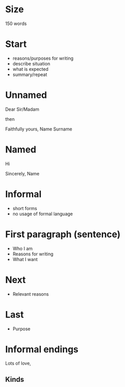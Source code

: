 
# Size

150 words

# Start

- reasons/purposes for writing
- describe situation
- what is expected
- summary/repeat

#  Unnamed

Dear Sir/Madam 

then 

Faithfully yours, 
Name Surname

# Named

Hi

Sincerely, 
Name

# Informal

- short forms
- no usage of formal language

# First paragraph (sentence)

- Who I am
- Reasons for writing
- What I want

# Next

- Relevant reasons

# Last

- Purpose


# Informal endings

Lots of love,


## Kinds
